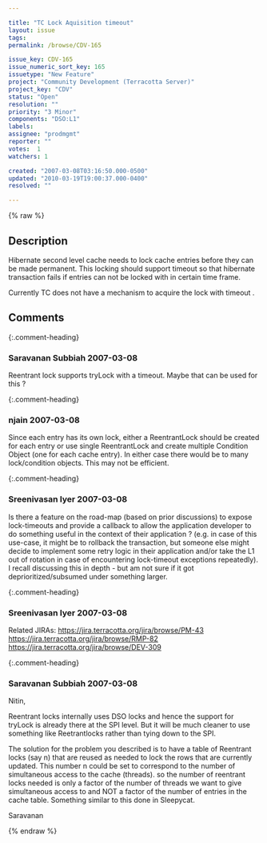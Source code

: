 ```yaml
---

title: "TC Lock Aquisition timeout"
layout: issue
tags: 
permalink: /browse/CDV-165

issue_key: CDV-165
issue_numeric_sort_key: 165
issuetype: "New Feature"
project: "Community Development (Terracotta Server)"
project_key: "CDV"
status: "Open"
resolution: ""
priority: "3 Minor"
components: "DSO:L1"
labels: 
assignee: "prodmgmt"
reporter: ""
votes:  1
watchers: 1

created: "2007-03-08T03:16:50.000-0500"
updated: "2010-03-19T19:00:37.000-0400"
resolved: ""

---
```




{% raw %}



## Description

<div markdown="1" class="description">

Hibernate second level cache needs to lock cache entries before they can be made permanent. This locking should support timeout so that hibernate transaction fails if entries can not be locked with in certain time frame.

Currently TC does not have a mechanism to acquire the lock with timeout .

</div>

## Comments


{:.comment-heading}
### **Saravanan Subbiah** <span class="date">2007-03-08</span>

<div markdown="1" class="comment">

Reentrant lock supports tryLock with a timeout. Maybe that can be used for this ?

</div>


{:.comment-heading}
### **njain** <span class="date">2007-03-08</span>

<div markdown="1" class="comment">

Since each entry has its own lock, either a ReentrantLock should be created for each entry or use single ReentrantLock and create multiple Condition Object (one for each cache entry). In either case there would be to many lock/condition objects. This may not be efficient.

</div>


{:.comment-heading}
### **Sreenivasan Iyer** <span class="date">2007-03-08</span>

<div markdown="1" class="comment">

Is there a feature on the road-map (based on prior discussions) to expose lock-timeouts and provide a callback to allow the application developer to do something useful in the context of their application ? (e.g. in case of this use-case, it might be to rollback the transaction, but someone else might decide to implement some retry logic in their application and/or take the L1 out of rotation in case of encountering lock-timeout exceptions repeatedly). I recall discussing this in depth - but am not sure if it got deprioritized/subsumed under something larger. 
 


</div>


{:.comment-heading}
### **Sreenivasan Iyer** <span class="date">2007-03-08</span>

<div markdown="1" class="comment">

Related JIRAs:
https://jira.terracotta.org/jira/browse/PM-43
https://jira.terracotta.org/jira/browse/RMP-82
https://jira.terracotta.org/jira/browse/DEV-309

</div>


{:.comment-heading}
### **Saravanan Subbiah** <span class="date">2007-03-08</span>

<div markdown="1" class="comment">

Nitin,

Reentrant locks internally uses DSO locks and hence the support for tryLock is already there at the SPI level. But it will be much cleaner to use something like Reetrantlocks rather than tying down to the SPI.

The solution for the problem you described is to have a table of Reentrant locks (say n) that are reused as needed to lock the rows that are currently updated. This number n could be set to correspond to the number of simultaneous access to the cache (threads). so the number of reentrant locks needed is only a factor of the number of threads we want to give simultaneous access to and NOT a factor of the number of entries in the cache table.
Something similar to this done in Sleepycat.


Saravanan 

</div>



{% endraw %}
